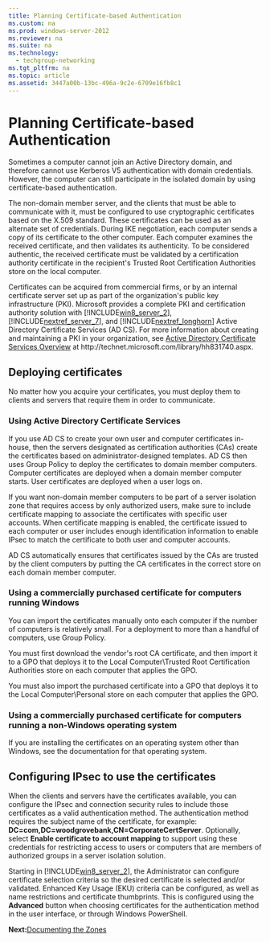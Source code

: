 ```yaml
---
title: Planning Certificate-based Authentication
ms.custom: na
ms.prod: windows-server-2012
ms.reviewer: na
ms.suite: na
ms.technology: 
  - techgroup-networking
ms.tgt_pltfrm: na
ms.topic: article
ms.assetid: 3447a00b-13bc-496a-9c2e-6709e16fb8c1
---
```

# Planning Certificate-based Authentication
Sometimes a computer cannot join an Active Directory domain, and therefore cannot use Kerberos V5 authentication with domain credentials. However, the computer can still participate in the isolated domain by using certificate\-based authentication.

The non\-domain member server, and the clients that must be able to communicate with it, must be configured to use cryptographic certificates based on the X.509 standard. These certificates can be used as an alternate set of credentials. During IKE negotiation, each computer sends a copy of its certificate to the other computer. Each computer examines the received certificate, and then validates its authenticity. To be considered authentic, the received certificate must be validated by a certification authority certificate in the recipient's Trusted Root Certification Authorities store on the local computer.

Certificates can be acquired from commercial firms, or by an internal certificate server set up as part of the organization's public key infrastructure \(PKI\). Microsoft provides a complete PKI and certification authority solution with [!INCLUDE[win8_server_2](includes/win8_server_2_md.md)], [!INCLUDE[nextref_server_7](includes/nextref_server_7_md.md)], and [!INCLUDE[nextref_longhorn](includes/nextref_longhorn_md.md)] Active Directory Certificate Services \(AD CS\). For more information about creating and maintaining a PKI in your organization, see [Active Directory Certificate Services Overview](http://technet.microsoft.com/library/hh831740.aspx) at http:\/\/technet.microsoft.com\/library\/hh831740.aspx.

## Deploying certificates
No matter how you acquire your certificates, you must deploy them to clients and servers that require them in order to communicate.

### Using Active Directory Certificate Services
If you use AD CS to create your own user and computer certificates in\-house, then the servers designated as certification authorities \(CAs\) create the certificates based on administrator\-designed templates. AD CS then uses Group Policy to deploy the certificates to domain member computers. Computer certificates are deployed when a domain member computer starts. User certificates are deployed when a user logs on.

If you want non\-domain member computers to be part of a server isolation zone that requires access by only authorized users, make sure to include certificate mapping to associate the certificates with specific user accounts. When certificate mapping is enabled, the certificate issued to each computer or user includes enough identification information to enable IPsec to match the certificate to both user and computer accounts.

AD CS automatically ensures that certificates issued by the CAs are trusted by the client computers by putting the CA certificates in the correct store on each domain member computer.

### Using a commercially purchased certificate for computers running Windows
You can import the certificates manually onto each computer if the number of computers is relatively small. For a deployment to more than a handful of computers, use Group Policy.

You must first download the vendor's root CA certificate, and then import it to a GPO that deploys it to the Local Computer\\Trusted Root Certification Authorities store on each computer that applies the GPO.

You must also import the purchased certificate into a GPO that deploys it to the Local Computer\\Personal store on each computer that applies the GPO.

### Using a commercially purchased certificate for computers running a non\-Windows operating system
If you are installing the certificates on an operating system other than Windows, see the documentation for that operating system.

## Configuring IPsec to use the certificates
When the clients and servers have the certificates available, you can configure the IPsec and connection security rules to include those certificates as a valid authentication method. The authentication method requires the subject name of the certificate, for example: **DC\=com,DC\=woodgrovebank,CN\=CorporateCertServer**. Optionally, select **Enable certificate to account mapping** to support using these credentials for restricting access to users or computers that are members of authorized groups in a server isolation solution.

Starting in [!INCLUDE[win8_server_2](includes/win8_server_2_md.md)], the Administrator can configure certificate selection criteria so the desired certificate is selected and\/or validated. Enhanced Key Usage \(EKU\) criteria can be configured, as well as name restrictions and certificate thumbprints. This is configured using the **Advanced** button when choosing certificates for the authentication method in the user interface, or through Windows PowerShell.

**Next:**[Documenting the Zones](Documenting-the-Zones.md)



